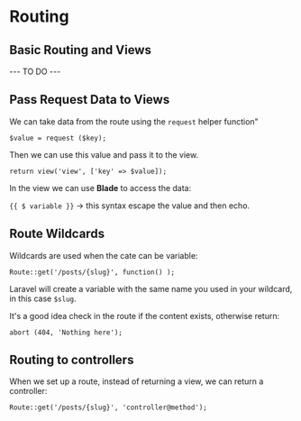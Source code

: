 # Routing

## Basic Routing and Views

--- TO DO ---

## Pass Request Data to Views 

We can take data from the route using the `request` helper function"

```$value = request ($key);```

Then we can use this value and pass it to the view.

```return view('view', ['key' => $value]);```

In the view we can use __Blade__ to access the data:

`{{ $ variable }}` -> this syntax escape the value and then echo.

## Route Wildcards

Wildcards are used when the cate can be variable:

```Route::get('/posts/{slug}', function() );```

Laravel will create a variable with the same name you used in your wildcard, in this case `$slug`.

It's a good idea check in the route if the content exists, otherwise return:

```abort (404, 'Nothing here');```

## Routing to controllers

When we set up a route, instead of returning a view, we can return a controller:

```Route::get('/posts/{slug}', 'controller@method');```
